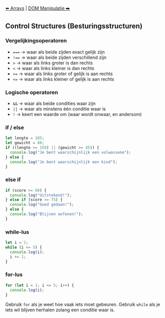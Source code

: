 [⬅️ Arrays](./js-101-arrays.md) | [DOM Manipulatie ➡️](./js-101-dom.md)

## Control Structures (Besturingsstructuren)

### Vergelijkingsoperatoren

* `===` → waar als beide zijden exact gelijk zijn
* `!==` → waar als beide zijden verschillend zijn
* `>` → waar als links groter is dan rechts
* `<` → waar als links kleiner is dan rechts
* `>=` → waar als links groter of gelijk is aan rechts
* `<=` → waar als links kleiner of gelijk is aan rechts

### Logische operatoren

* `&&` → waar als beide condities waar zijn
* `||` → waar als minstens één conditie waar is
* `!` → keert een waarde om (waar wordt onwaar, en andersom)

### if / else

```js
let lengte = 185;
let gewicht = 80;
if ((lengte >= 150) || (gewicht >= 45)) {
  console.log("Je bent waarschijnlijk een volwassene");
} else {
  console.log("Je bent waarschijnlijk een kind");
}
```

### else if

```js
if (score >= 90) {
  console.log("Uitstekend!");
} else if (score >= 75) {
  console.log("Goed gedaan!");
} else {
  console.log("Blijven oefenen!");
}
```

### while-lus

```js
let i = 1;
while (i <= 5) {
  console.log(i);
  i += 1;
}
```

### for-lus

```js
for (let i = 1; i <= 5; i++) {
  console.log(i);
}
```

Gebruik `for` als je weet hoe vaak iets moet gebeuren. Gebruik `while` als je iets wil blijven herhalen zolang een conditie waar is.
